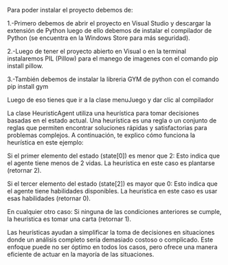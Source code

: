 Para poder instalar el proyecto debemos de:

1.-Primero debemos de abrir el proyecto en Visual Studio y descargar la extensión de Python luego de ello debemos de instalar el compilador de Python (se encuentra en la Windows Store para más seguridad).

2.-Luego de tener el proyecto abierto en Visual o en la terminal instalaremos PIL (Pillow) para el manego de imagenes con el comando pip install pillow.

3.-También debemos de instalar la libreria GYM de python con el comando pip install gym

Luego de eso tienes que ir a la clase menuJuego y dar clic al compilador

La clase HeuristicAgent utiliza una heurística para tomar decisiones basadas en el estado actual. Una heurística es una regla o un conjunto de reglas que permiten encontrar soluciones rápidas y satisfactorias para problemas complejos. A continuación, te explico cómo funciona la heurística en este ejemplo:

Si el primer elemento del estado (state[0]) es menor que 2: Esto indica que el agente tiene menos de 2 vidas. La heurística en este caso es plantarse (retornar 2).

Si el tercer elemento del estado (state[2]) es mayor que 0: Esto indica que el agente tiene habilidades disponibles. La heurística en este caso es usar esas habilidades (retornar 0).

En cualquier otro caso: Si ninguna de las condiciones anteriores se cumple, la heurística es tomar una carta (retornar 1).

Las heurísticas ayudan a simplificar la toma de decisiones en situaciones donde un análisis completo sería demasiado costoso o complicado. Este enfoque puede no ser óptimo en todos los casos, pero ofrece una manera eficiente de actuar en la mayoría de las situaciones.

